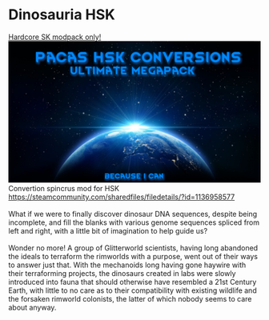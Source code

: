 # Dinosauria HSK
[Hardcore SK modpack only!](https://github.com/skyarkhangel/Hardcore-SK/tree/development)
<br>
![Preview](/mod_preview.png?raw=true "Preview")<br>
Convertion spincrus mod for HSK<br>
https://steamcommunity.com/sharedfiles/filedetails/?id=1136958577<br><br>
What if we were to finally discover dinosaur DNA sequences, despite being incomplete, and fill the blanks with various genome sequences spliced from left and right, with a little bit of imagination to help guide us?<br><br>
Wonder no more! A group of Glitterworld scientists, having long abandoned the ideals to terraform the rimworlds with a purpose, went out of their ways to answer just that. With the mechanoids long having gone haywire with their terraforming projects, the dinosaurs created in labs were slowly introduced into fauna that should otherwise have resembled a 21st Century Earth, with little to no care as to their compatibility with existing wildlife and the forsaken rimworld colonists, the latter of which nobody seems to care about anyway.<br>